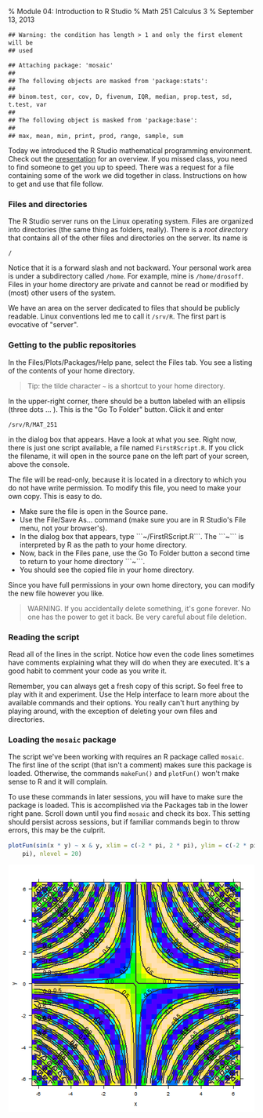 % Module 04:
  Introduction to R Studio
% Math 251 Calculus 3
% September 13, 2013


```
## Warning: the condition has length > 1 and only the first element will be
## used
```



```
## Attaching package: 'mosaic'
## 
## The following objects are masked from 'package:stats':
## 
## binom.test, cor, cov, D, fivenum, IQR, median, prop.test, sd, t.test, var
## 
## The following object is masked from 'package:base':
## 
## max, mean, min, print, prod, range, sample, sum
```


Today we introduced the R Studio mathematical programming environment. Check out the [presentation][d03] for an overview. If you missed class, you need to find someone to get you up to speed. There was a request for a file containing some of the work we did together in class. Instructions on how to get and use that file follow.

### Files and directories

The R Studio server runs on the Linux operating system. Files are organized into directories (the same thing as folders, really). There is a *root directory* that contains all of the other files and directories on the server. Its name is

    /

Notice that it is a forward slash and not backward. Your personal work area is under a subdirectory called ```/home```. For example, mine is ```/home/drosoff```. Files in your home directory are private and cannot be read or modified by (most) other users of the system. 

We have an area on the server dedicated to files that should be publicly readable. Linux conventions led me to call it ```/srv/R```. The first part is evocative of "server". 

### Getting to the public repositories

In the Files/Plots/Packages/Help pane, select the Files tab. You see a listing of the contents of your home directory. 

> Tip: the tilde character ```~``` is a shortcut to your home directory. 

In the upper-right corner, there should be a button labeled with an ellipsis (three dots ... ). This is the "Go To Folder" button. Click it and enter 

    /srv/R/MAT_251

in the dialog box that appears. Have a look at what you see. Right now, there
is just one script available, a file named ```FirstRScript.R```. If you click the filename, it will open in the source pane on the left part of your screen, above the console.

The file will be read-only, because it is located in a directory to which you do not have write permission. To modify this file, you need to make your own copy. This is easy to do.

<ul class="circ">
<li>Make sure the file is open in the Source pane.</li> 
<li>Use the File/Save As... command (make sure you are in R Studio's File menu, not your browser's).</li>
<li>In the dialog box that appears, type ```~/FirstRScript.R```. The ```~``` is interpreted by R as the path to your home directory.</li> 
<li>Now, back in the Files pane, use the Go To Folder button a second time to return to your home  directory ```~```.</li>
<li>You should see the copied file in your home directory.</li>
</ul>

Since you have full permissions in your own home directory, you can modify the new file however you like.

> WARNING. If you accidentally delete something, it's gone forever. No one has the power to get it back. Be very careful about file deletion.

### Reading the script

Read all of the lines in the script. Notice how even the code lines sometimes have comments explaining what they will do when they are executed. It's a good habit to comment your code as you write it.

Remember, you can always get a fresh copy of this script. So feel free to play with it and experiment. Use the Help interface to learn more about the available commands and their options. You really can't hurt anything by playing around, with the exception of deleting your own files and directories.

### Loading the ```mosaic``` package

The script we've been working with requires an R package called ```mosaic```. The first line of the script (that isn't a comment) makes sure this package is loaded. Otherwise, the commands ```makeFun()``` and ```plotFun()``` won't make sense to R and it will complain.

To use these commands in later sessions, you will have to make sure the package is loaded. This is accomplished via the Packages tab in the lower right pane. Scroll down until you find ```mosaic``` and check its box. This setting should persist across sessions, but if familiar commands begin to throw errors, this may be the culprit.


```r
plotFun(sin(x * y) ~ x & y, xlim = c(-2 * pi, 2 * pi), ylim = c(-2 * pi, 2 * 
    pi), nlevel = 20)
```

<img src="figure/fig01.png" title="plot of chunk fig01" alt="plot of chunk fig01" style="display: block; margin: auto;" />


[d03]: ../decks/03/Deck.pdf

